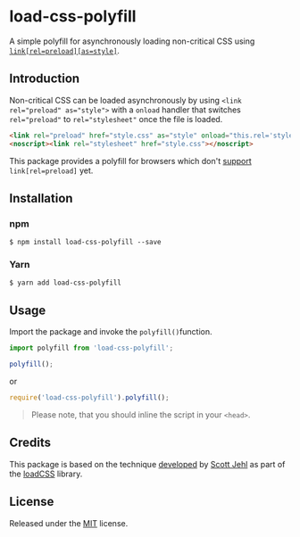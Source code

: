 load-css-polyfill
==

A simple polyfill for asynchronously loading non-critical CSS using
[`link[rel=preload][as=style]`](https://w3c.github.io/preload/).

Introduction
--

Non-critical CSS can be loaded asynchronously by using 
`<link rel="preload" as="style">` with a `onload` handler that switches
`rel="preload"` to `rel="stylesheet"` once the file is loaded.

```html
<link rel="preload" href="style.css" as="style" onload="this.rel='stylesheet'">
<noscript><link rel="stylesheet" href="style.css"></noscript>
```

This package provides a polyfill for browsers which don't 
[support](https://caniuse.com/#feat=link-rel-preload) `link[rel=preload]` yet.

Installation
--

### npm

`$ npm install load-css-polyfill --save`

### Yarn

`$ yarn add load-css-polyfill`

Usage
--

Import the package and invoke the `polyfill()`function.

```js
import polyfill from 'load-css-polyfill';

polyfill();
```

or

```js
require('load-css-polyfill').polyfill();
```

> Please note, that you should inline the script in your `<head>`.

Credits
--

This package is based on the technique 
[developed](https://github.com/filamentgroup/loadCSS/issues/59) by 
[Scott Jehl](https://github.com/scottjehl) as part of the 
[loadCSS](https://github.com/filamentgroup/loadCSS/issues/59) library.

License
--

Released under the [MIT](LICENSE) license.

